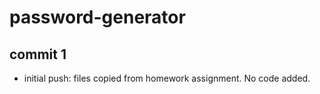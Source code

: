 # password-generator

## commit 1
- initial push: files copied from homework assignment. No code added.